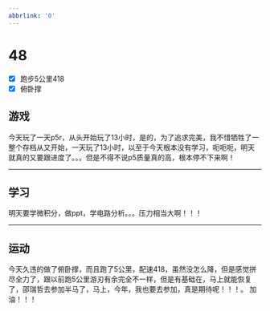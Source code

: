 ```yaml
---
abbrlink: '0'
---
```

# 48

- [x] 跑步5公里418
- [x] 俯卧撑

## 游戏

今天玩了一天p5r，从头开始玩了13小时，是的，为了追求完美，我不惜牺牲了一整个存档从又开始，一天玩了13小时，以至于今天根本没有学习，呃呃呃，明天就真的又要跟进度了。。。但是不得不说p5质量真的高，根本停不下来啊！
***

## 学习

明天要学微积分，做ppt，学电路分析。。。压力相当大啊！！！
***

## 运动

今天久违的做了俯卧撑，而且跑了5公里，配速418，虽然没怎么降，但是感觉拼尽全力了，跟以前跑5公里游刃有余完全不一样，但是有基础在，马上就能恢复了，邵瑞哲去参加半马了，马上，今年，我也要去参加，真是期待呢！！！。
加油！！！
